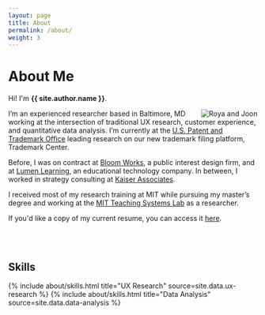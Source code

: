 ```yaml
---
layout: page
title: About
permalink: /about/
weight: 3
---
```


# **About Me**

Hi! I'm **{{ site.author.name }}**.<br>


<img src="https://i.imgur.com/wiU48oa.jpeg" alt="Roya and Joon" style="max-width: 27%; height: auto; float: right;" />

I’m an experienced researcher based in Baltimore, MD working at the intersection of traditional UX research, customer experience, and quantitative data analysis. I’m currently at the <a href="https://www.uspto.gov/">U.S. Patent and Trademark Office</a> leading research on our new trademark filing platform, Trademark Center.

Before, I was on contract at <a href="https://bloomworks.digital/" target="_blank">Bloom Works</a>, a public interest design firm, and at <a href="http://lumenlearning.com/">Lumen Learning</a>, an educational technology company. In between, I worked in strategy consulting at <a href="https://www.kaiserassociates.com" target="_blank">Kaiser Associates</a>.


I received most of my research training at MIT while pursuing my master’s degree and working at the <a href="https://tsl.mit.edu/">MIT Teaching Systems Lab</a> as a researcher.

If you'd like a copy of my current resume, you can access it <a href="https://drive.google.com/file/d/1rn7ejIXiw-b7TTsC161X2po1ljSlw5mT/view?usp=sharing" target="_blank">here</a>.

<br>
<br>


## **Skills**

<div class="row">
{% include about/skills.html title="UX Research" source=site.data.ux-research %}
{% include about/skills.html title="Data Analysis" source=site.data.data-analysis %}
</div>


<!--
## **Interests**

I love the work I do, but I also love life outside of work! 

I'm an amateur potter, classical violinist turned fiddler, cookbook enthusiast, and owner of a rescue basset hound, Joon.


{% capture carousel_images %}
https://i.imgur.com/xWSq8V7.jpeg
https://i.imgur.com/67G9rqP.jpeg
https://i.imgur.com/GxSEgxc.jpeg
https://i.imgur.com/lF8gvcQ.jpeg
https://i.imgur.com/iwCAgb8.jpeg
{% endcapture %}
-->

<!--
<div class="row">
{% include about/timeline.html %}
</div>

-->
